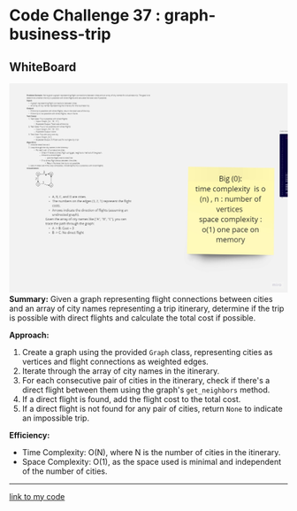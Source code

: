 # Code Challenge 37 : graph-business-trip

## WhiteBoard 
![](cc37.jpg)
**Summary:**
Given a graph representing flight connections between cities and an array of city names representing a trip itinerary, determine if the trip is possible with direct flights and calculate the total cost if possible.

**Approach:**
1. Create a graph using the provided `Graph` class, representing cities as vertices and flight connections as weighted edges.
2. Iterate through the array of city names in the itinerary.
3. For each consecutive pair of cities in the itinerary, check if there's a direct flight between them using the graph's `get_neighbors` method.
4. If a direct flight is found, add the flight cost to the total cost.
5. If a direct flight is not found for any pair of cities, return `None` to indicate an impossible trip.

**Efficiency:**
- Time Complexity: O(N), where N is the number of cities in the itinerary. 
- Space Complexity: O(1), as the space used is minimal and independent of the number of cities.
---
[link to my code](trip.py)

